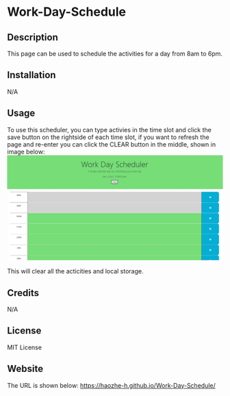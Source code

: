 # Work-Day-Schedule

## Description

This page can be used to schedule the activities for a day from 8am to 6pm.

## Installation

N/A

## Usage

To use this scheduler, you can type activies in the time slot and click the save button on the rightside of each time slot, if you want to refresh the page and re-enter you can click the CLEAR button in the middle, shown in image below:
![page screenshot](Assets/screenshot.JPG)

This will clear all the acticities and local storage.

## Credits

N/A

## License

MIT License


## Website
The URL is shown below: https://haozhe-h.github.io/Work-Day-Schedule/

